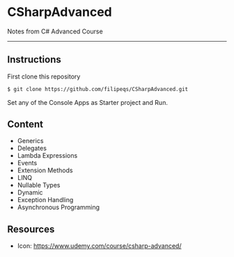 # CSharpAdvanced

Notes from C# Advanced Course

---

## Instructions

First clone this repository

```bash
$ git clone https://github.com/filipeqs/CSharpAdvanced.git
```

Set any of the Console Apps as Starter project and Run.

## Content

- Generics
- Delegates
- Lambda Expressions
- Events
- Extension Methods
- LINQ
- Nullable Types
- Dynamic
- Exception Handling
- Asynchronous Programming

## Resources

- Icon: https://www.udemy.com/course/csharp-advanced/
